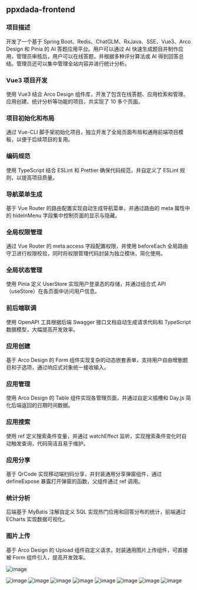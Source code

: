 ## ppxdada-frontend

### 项目描述

开发了一个基于 Spring Boot、Redis、ChatGLM、RxJava、SSE、Vue3、Arco Design 和 Pinia 的 AI 答题应用平台。用户可以通过 AI 快速生成题目并制作应用，管理员审核后，用户可以在线答题，并根据多种评分算法或 AI 得到回答总结。管理员还可以集中管理全站内容并进行统计分析。

### Vue3 项目开发

使用 Vue3 结合 Arco Design 组件库，开发了包含在线答题、应用检索和管理、应用创建、统计分析等功能的项目，共实现了 10 多个页面。

### 项目初始化和布局

通过 Vue-CLI 脚手架初始化项目，独立开发了全局页面布局和通用前端项目模板，以便于后续项目的复用。

### 编码规范

使用 TypeScript 结合 ESLint 和 Prettier 确保代码规范，并自定义了 ESLint 规则，以提高项目质量。

### 导航菜单生成

基于 Vue Router 的路由配置实现自动生成导航菜单，并通过路由的 meta 属性中的 hideInMenu 字段集中控制页面的显示与隐藏。

### 全局权限管理

通过 Vue Router 的 meta.access 字段配置权限，并使用 beforeEach 全局路由守卫进行权限校验，同时将权限管理代码封装为独立模块，简化使用。

### 全局状态管理

使用 Pinia 定义 UserStore 实现用户登录态的存储，并通过组合式 API（useStore）在各页面中访问用户信息。

### 前后端联调

使用 OpenAPI 工具根据后端 Swagger 接口文档自动生成请求代码和 TypeScript 数据模型，大幅提高开发效率。

### 应用创建

基于 Arco Design 的 Form 组件实现复杂的动态嵌套表单，支持用户自由增删题目和子选项，通过响应式对象统一接收输入。

### 应用管理

使用 Arco Design 的 Table 组件实现各管理页面，并通过自定义插槽和 Day.js 简化后端返回的日期时间数据。

### 应用搜索

使用 ref 定义搜索条件变量，并通过 watchEffect 监听，实现搜索条件变化时自动触发查询，代码简洁且易于维护。

### 应用分享

基于 QrCode 实现移动端扫码分享，并封装通用分享弹窗组件，通过 defineExpose 暴露打开弹窗的函数，父组件通过 ref 调用。

### 统计分析

后端基于 MyBatis 注解自定义 SQL 实现热门应用和回答分布的统计，前端通过 ECharts 实现数据可视化。

### 图片上传

基于 Arco Design 的 Upload 组件自定义请求，封装通用图片上传组件，可直接被 Form 组件引入，提高开发效率。

![image](https://github.com/pipixiangz/ppxdada-frontend/blob/main/img/homepage.jpg)

![image](https://github.com/pipixiangz/ppxdada-frontend/blob/main/img/UserManagement.jpg)
![image](https://github.com/pipixiangz/ppxdada-frontend/blob/main/img/AnswerManagement.jpg)
![image](https://github.com/pipixiangz/ppxdada-frontend/blob/main/img/AnswerManagement.jpg)
![image](https://github.com/pipixiangz/ppxdada-frontend/blob/main/img/createApps.jpg)
![image](https://github.com/pipixiangz/ppxdada-frontend/blob/main/img/MyAnswers.jpg)
![image](https://github.com/pipixiangz/ppxdada-frontend/blob/main/img/questionManagement.jpg)
![image](https://github.com/pipixiangz/ppxdada-frontend/blob/main/img/scoringManagement.jpg)
![image](https://github.com/pipixiangz/ppxdada-frontend/blob/main/img/Statistics.jpg)

